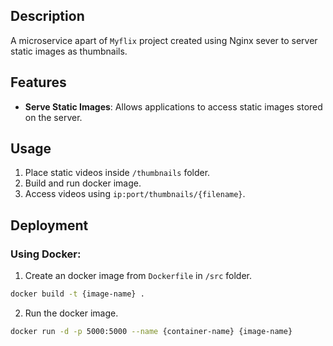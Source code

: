 ## Description 

A microservice apart of `Myflix` project created using Nginx sever to server static images as thumbnails.

## Features

 - **Serve Static Images**: Allows applications to access static images stored on the server.

## Usage

1. Place static videos inside `/thumbnails` folder.
2. Build and run docker image.
3. Access videos using `ip:port/thumbnails/{filename}`.

## Deployment

### Using Docker:

1. Create an docker image from `Dockerfile` in `/src` folder.

```bash
docker build -t {image-name} .
```

2. Run the docker image.

```bash
docker run -d -p 5000:5000 --name {container-name} {image-name}